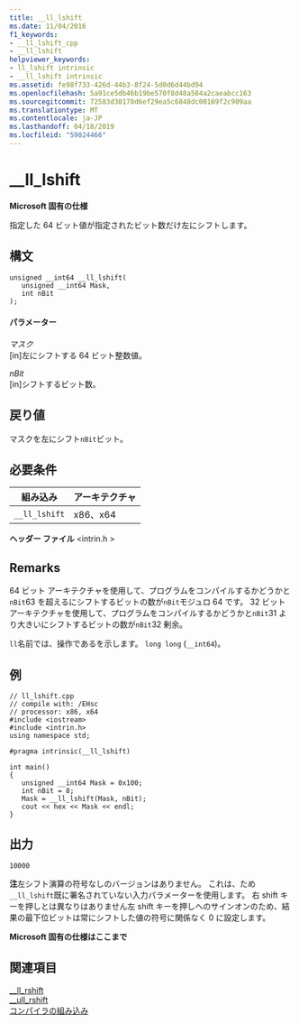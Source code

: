 ```yaml
---
title: __ll_lshift
ms.date: 11/04/2016
f1_keywords:
- __ll_lshift_cpp
- __ll_lshift
helpviewer_keywords:
- ll_lshift intrinsic
- __ll_lshift intrinsic
ms.assetid: fe98f733-426d-44b3-8f24-5d0d6d44bd94
ms.openlocfilehash: 5a91ce5db46b19be570f8d48a584a2caeabcc163
ms.sourcegitcommit: 72583d30170d6ef29ea5c6848dc00169f2c909aa
ms.translationtype: MT
ms.contentlocale: ja-JP
ms.lasthandoff: 04/18/2019
ms.locfileid: "59024466"
---
```

# <a name="lllshift"></a>__ll_lshift

**Microsoft 固有の仕様**

指定した 64 ビット値が指定されたビット数だけ左にシフトします。

## <a name="syntax"></a>構文

```
unsigned __int64 __ll_lshift(
   unsigned __int64 Mask,
   int nBit
);
```

#### <a name="parameters"></a>パラメーター

*マスク*<br/>
[in]左にシフトする 64 ビット整数値。

*nBit*<br/>
[in]シフトするビット数。

## <a name="return-value"></a>戻り値

マスクを左にシフト`nBit`ビット。

## <a name="requirements"></a>必要条件

|組み込み|アーキテクチャ|
|---------------|------------------|
|`__ll_lshift`|x86、x64|

**ヘッダー ファイル** \<intrin.h >

## <a name="remarks"></a>Remarks

64 ビット アーキテクチャを使用して、プログラムをコンパイルするかどうかと`nBit`63 を超えるにシフトするビットの数が`nBit`モジュロ 64 です。 32 ビット アーキテクチャを使用して、プログラムをコンパイルするかどうかと`nBit`31 より大きいにシフトするビットの数が`nBit`32 剰余。

`ll`名前では、操作であるを示します。 `long long` (`__int64`)。

## <a name="example"></a>例

```
// ll_lshift.cpp
// compile with: /EHsc
// processor: x86, x64
#include <iostream>
#include <intrin.h>
using namespace std;

#pragma intrinsic(__ll_lshift)

int main()
{
   unsigned __int64 Mask = 0x100;
   int nBit = 8;
   Mask = __ll_lshift(Mask, nBit);
   cout << hex << Mask << endl;
}
```

## <a name="output"></a>出力

```
10000
```

**注**左シフト演算の符号なしのバージョンはありません。 これは、ため`__ll_lshift`既に署名されていない入力パラメーターを使用します。 右 shift キーを押しとは異なりはありません左 shift キーを押しへのサインオンのため、結果の最下位ビットは常にシフトした値の符号に関係なく 0 に設定します。

**Microsoft 固有の仕様はここまで**

## <a name="see-also"></a>関連項目

[__ll_rshift](../intrinsics/ll-rshift.md)<br/>
[__ull_rshift](../intrinsics/ull-rshift.md)<br/>
[コンパイラの組み込み](../intrinsics/compiler-intrinsics.md)